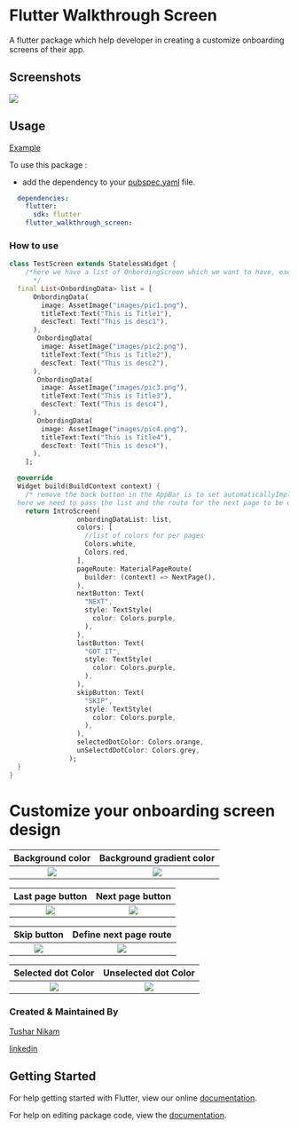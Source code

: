 # Flutter Walkthrough Screen
A flutter package which help developer in creating a customize onboarding screens of their app.

## Screenshots

![](https://i.ibb.co/L05Kg47/Walkthrough.png)


## Usage


[Example](https://github.com/champ96k/flutter_walkthrough_screen/tree/main/example)

To use this package :

* add the dependency to your [pubspec.yaml](https://github.com/champ96k/flutter-onboarding-screen/blob/master/pubspec.yaml) file.

```yaml
  dependencies:
    flutter:
      sdk: flutter
    flutter_walkthrough_screen:
```

### How to use

```dart
class TestScreen extends StatelessWidget {
    /*here we have a list of OnbordingScreen which we want to have, each OnbordingScreen have a imagePath,title and an desc.
      */
  final List<OnbordingData> list = [
      OnbordingData(
        image: AssetImage("images/pic1.png"),
        titleText:Text("This is Title1"),
        descText: Text("This is desc1"),
      ),
       OnbordingData(
        image: AssetImage("images/pic2.png"),
        titleText:Text("This is Title2"),
        descText: Text("This is desc2"),
      ),
       OnbordingData(
        image: AssetImage("images/pic3.png"),
        titleText:Text("This is Title3"),
        descText: Text("This is desc4"),
      ),
       OnbordingData(
        image: AssetImage("images/pic4.png"),
        titleText:Text("This is Title4"),
        descText: Text("This is desc4"),
      ),
    ];

  @override
  Widget build(BuildContext context) {
    /* remove the back button in the AppBar is to set automaticallyImplyLeading to false
  here we need to pass the list and the route for the next page to be opened after this. */
    return IntroScreen(
                 onbordingDataList: list,
                 colors: [
                   //list of colors for per pages
                   Colors.white,
                   Colors.red,
                 ],
                 pageRoute: MaterialPageRoute(
                   builder: (context) => NextPage(),
                 ),
                 nextButton: Text(
                   "NEXT",
                   style: TextStyle(
                     color: Colors.purple,
                   ),
                 ),
                 lastButton: Text(
                   "GOT IT",
                   style: TextStyle(
                     color: Colors.purple,
                   ),
                 ),
                 skipButton: Text(
                   "SKIP",
                   style: TextStyle(
                     color: Colors.purple,
                   ),
                 ),
                 selectedDotColor: Colors.orange,
                 unSelectdDotColor: Colors.grey,
               );
  }
}
```


# Customize your onboarding screen design


Background color             |  Background gradient color
:-------------------------:|:-------------------------:
![](https://i.ibb.co/87Yd36V/background-color.png)  |  ![](https://i.ibb.co/F8GYJSR/background-gradient-color.png)



Last page button             |  Next page button
:-------------------------:|:-------------------------:
![](https://i.ibb.co/5vLg0pG/last-page-button.png)  |  ![](https://i.ibb.co/qmVRSvV/next-page-button.png)


Skip button             |  Define next page route
:-------------------------:|:-------------------------:
![](https://i.ibb.co/f0qRn4C/skip-button.png)  |  ![](https://i.ibb.co/MM9f6Xx/page-route.png)


Selected dot Color             |  Unselected dot Color
:-------------------------:|:-------------------------:
![](https://i.ibb.co/6w344S3/selected-dot-Color.png)  |  ![](https://i.ibb.co/dtpjTD1/unselect-dot-Color.png)



### Created & Maintained By

[Tushar Nikam](https://github.com/champ96k)


[linkedin](https://www.linkedin.com/in/tushar-nikam-a29a97131/)


## Getting Started

For help getting started with Flutter, view our online [documentation](https://flutter.io/).

For help on editing package code, view the [documentation](https://flutter.io/developing-packages/).

